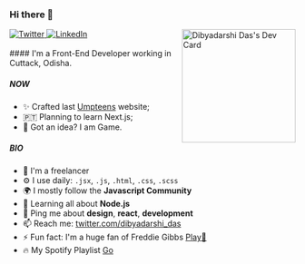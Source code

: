 ### Hi there 👋
<div align="left">
  <a href="https://twitter.com/dibyadarshi_das">
    <img
      src="https://img.shields.io/twitter/follow/Dibyadarshi_das?label=Twitter&logo=twitter&style=flat-square&color=1da1f2&logoColor=ffffff"
      alt="Twitter"
    />
  </a>
  <a href="https://www.linkedin.com/in/dibyadas/">
    <img
      src="https://img.shields.io/static/v1?logo=linkedin&style=flat-square&color=0072b1&label=LinkedIn&message=%E2%98%86"
      alt="LinkedIn"
    />
  </a>

  <a href="https://app.daily.dev/dibyadarshi">
    <img src="https://api.daily.dev/devcards/fa3cfcb9d53242c2b60189e8a115efba.png?r=xas"
         width="200"
         align="right"
         alt="Dibyadarshi Das's Dev Card"/>
  </a>
</div>

<br />
#### I'm a Front-End Developer working in Cuttack, Odisha.

##### NOW

- ✨ Crafted last [Umpteens](https://www.umpteens.com) website;
- 🇵🇹 Planning to learn Next.js;
- 🍑 Got an idea? I am Game.

##### BIO

- 🏢 I'm a freelancer
- ⚙️ I use daily: `.jsx`, `.js`, `.html`, `.css`, `.scss`
- 🌍 I mostly follow the **Javascript Community**
- 🌱 Learning all about **Node.js**
- 💬 Ping me about **design**, **react**, **development**
- 📫 Reach me: [twitter.com/dibyadarshi_das](https://twitter.com/dibyadarshi_das)
- ⚡️ Fun fact: I'm a huge fan of Freddie Gibbs [ Play👅](https://open.spotify.com/track/3YZ5NiutSg7KraH87r4fgm?si=2554f67d50fe4a25)
- 🔥 My Spotify Playlist [Go](https://open.spotify.com/playlist/3BxsPBR8eu93oZ3h2nL7kV?si=9444db52fdad44de)
<!-- - 💅 Designed: [] etc… -->
